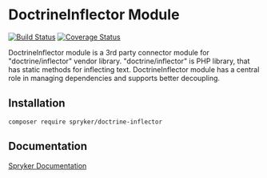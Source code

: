 # DoctrineInflector Module
[![Build Status](https://travis-ci.org/spryker/doctrine-inflector.svg)](https://travis-ci.org/spryker/doctrine-inflector)
[![Coverage Status](https://coveralls.io/repos/github/spryker/doctrine-inflector/badge.svg)](https://coveralls.io/github/spryker/doctrine-inflector)

DoctrineInflector module is a 3rd party connector module for "doctrine/inflector" vendor library.
"doctrine/inflector" is PHP library, that has static methods for inflecting text.
DoctrineInflector module has a central role in managing dependencies and supports better decoupling. 

## Installation

```
composer require spryker/doctrine-inflector
```

## Documentation

[Spryker Documentation](https://academy.spryker.com/developing_with_spryker/module_guide/modules.html)
